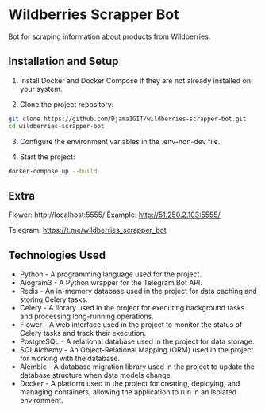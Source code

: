 # Wildberries Scrapper Bot

Bot for scraping information about products from Wildberries.

## Installation and Setup

1. Install Docker and Docker Compose if they are not already installed on your system.

2. Clone the project repository:

```bash
git clone https://github.com/Djama1GIT/wildberries-scrapper-bot.git
cd wildberries-scrapper-bot
```

3. Configure the environment variables in the .env-non-dev file.

4. Start the project:

```bash
docker-compose up --build
```

## Extra

Flower: http://localhost:5555/  Example: http://51.250.2.103:5555/

Telegram: https://t.me/wildberries_scrapper_bot

## Technologies Used

- Python - A programming language used for the project.
- Aiogram3 - A Python wrapper for the Telegram Bot API.
- Redis - An in-memory database used in the project for data caching and storing Celery tasks.
- Celery - A library used in the project for executing background tasks and processing long-running operations.
- Flower - A web interface used in the project to monitor the status of Celery tasks and track their execution.
- PostgreSQL - A relational database used in the project for data storage.
- SQLAlchemy - An Object-Relational Mapping (ORM) used in the project for working with the database.
- Alembic - A database migration library used in the project to update the database structure when data models change.
- Docker - A platform used in the project for creating, deploying, and managing containers, allowing the application to run in an isolated environment.